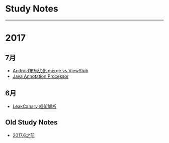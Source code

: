 # Study Notes
---

# 2017
## 7月
* [Android布局优化 merge vs ViewStub](https://github.com/stdnull/StudyNotes/blob/master/new/2017/Android布局优化%20merge%20vs%20ViewStub.md)
* [Java Annotation Processor](https://github.com/stdnull/StudyNotes/blob/master/new/2017/Java%20Annotation%20Processor.md)
## 6月
* [LeakCanary 框架解析](https://github.com/stdnull/StudyNotes/blob/master/new/2017/LeakCanary%20框架解析.md)

## Old Study Notes

* [2017.6之前](https://github.com/stdnull/StudyNotes/blob/master/new/2017/readme.md)